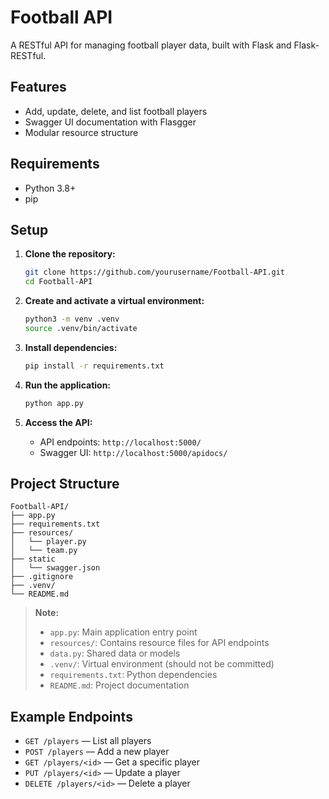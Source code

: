 # Football API

A RESTful API for managing football player data, built with Flask and Flask-RESTful.

## Features

- Add, update, delete, and list football players
- Swagger UI documentation with Flasgger
- Modular resource structure

## Requirements

- Python 3.8+
- pip

## Setup

1. **Clone the repository:**
   ```bash
   git clone https://github.com/yourusername/Football-API.git
   cd Football-API
   ```

2. **Create and activate a virtual environment:**
   ```bash
   python3 -m venv .venv
   source .venv/bin/activate
   ```

3. **Install dependencies:**
   ```bash
   pip install -r requirements.txt
   ```

4. **Run the application:**
   ```bash
   python app.py
   ```

5. **Access the API:**
   - API endpoints: `http://localhost:5000/`
   - Swagger UI: `http://localhost:5000/apidocs/`

## Project Structure

```
Football-API/
├── app.py
├── requirements.txt
├── resources/
│   └── player.py
│   └── team.py
├── static
│   └── swagger.json
├── .gitignore
├── .venv/
└── README.md
```

> **Note:**  
> - `app.py`: Main application entry point  
> - `resources/`: Contains resource files for API endpoints  
> - `data.py`: Shared data or models  
> - `.venv/`: Virtual environment (should not be committed)  
> - `requirements.txt`: Python dependencies  
> - `README.md`: Project documentation  

## Example Endpoints

- `GET /players` — List all players
- `POST /players` — Add a new player
- `GET /players/<id>` — Get a specific player
- `PUT /players/<id>` — Update a player
- `DELETE /players/<id>` — Delete a player

